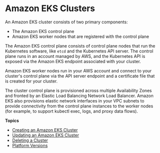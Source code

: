 # Amazon EKS Clusters<a name="clusters"></a>

An Amazon EKS cluster consists of two primary components:
+ The Amazon EKS control plane
+ Amazon EKS worker nodes that are registered with the control plane

The Amazon EKS control plane consists of control plane nodes that run the Kubernetes software, like `etcd` and the Kubernetes API server\. The control plane runs in an account managed by AWS, and the Kubernetes API is exposed via the Amazon EKS endpoint associated with your cluster\.

Amazon EKS worker nodes run in your AWS account and connect to your cluster's control plane via the API server endpoint and a certificate file that is created for your cluster\.

The cluster control plane is provisioned across multiple Availability Zones and fronted by an Elastic Load Balancing Network Load Balancer\. Amazon EKS also provisions elastic network interfaces in your VPC subnets to provide connectivity from the control plane instances to the worker nodes \(for example, to support kubectl exec, logs, and proxy data flows\)\.

**Topics**
+ [Creating an Amazon EKS Cluster](create-cluster.md)
+ [Updating an Amazon EKS Cluster](update-cluster.md)
+ [Deleting a Cluster](delete-cluster.md)
+ [Platform Versions](platform-versions.md)